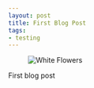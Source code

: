 ```yaml
---
layout: post
title: First Blog Post
tags:
- testing
---
```


<figure>
	<img src="http://demo.krownthemes.com/jackman/img/blog_4.jpg" alt="White Flowers">
</figure> 

First blog post